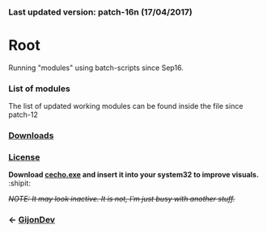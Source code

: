 ### Last updated version: patch-16n (17/04/2017)


# **Root**
Running "modules" using batch-scripts since Sep16. 

### List of modules
The list of updated working modules can be found inside the file since patch-12



### [Downloads](http://www.github.com/GijonDev/Root/releases)

### [License](https://github.com/GijonDev/Root/blob/master/LICENSE)

**Download [cecho.exe](https://www.dropbox.com/s/z4xrj3vccw8grhp/cecho.exe?dl=0) and insert it into your system32 to improve visuals.** :shipit:

~~*NOTE: It may look inactive. It is not, I'm just busy with another stuff.*~~


### <- [GijonDev](http://gijondev.github.io)
